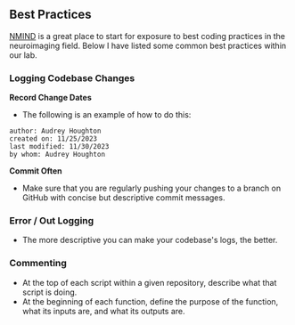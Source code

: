 ## Best Practices

[NMIND](https://www.nature.com/articles/s41562-023-01647-0) is a great place to start for exposure to best coding practices in the neuroimaging field. Below I have listed some common best practices within our lab.

### Logging Codebase Changes
**Record Change Dates**
- The following is an example of how to do this:
```
author: Audrey Houghton
created on: 11/25/2023
last modified: 11/30/2023
by whom: Audrey Houghton
```
**Commit Often**
- Make sure that you are regularly pushing your changes to a branch on GitHub with concise but descriptive commit messages.

### Error / Out Logging
- The more descriptive you can make your codebase's logs, the better.

### Commenting
- At the top of each script within a given repository, describe what that script is doing.
- At the beginning of each function, define the purpose of the function, what its inputs are, and what its outputs are.
